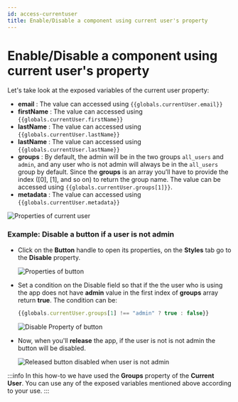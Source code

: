```yaml
---
id: access-currentuser
title: Enable/Disable a component using current user's property
---
```


# Enable/Disable a component using current user's property

Let's take look at the exposed variables of the current user property:

- **email** : The value can accessed using `{{globals.currentUser.email}}`
- **firstName** : The value can accessed using `{{globals.currentUser.firstName}}`
- **lastName** : The value can accessed using `{{globals.currentUser.lastName}}`
- **lastName** : The value can accessed using `{{globals.currentUser.lastName}}`
- **groups** : By default, the admin will be in the two groups `all_users` and `admin`, and any user who is not admin will always be in the `all_users` group by default. Since the **groups** is an array you’ll have to provide the index ([0], [1], and so on) to return the group name. The value can be accessed using `{{globals.currentUser.groups[1]}}`.
- **metadata** : The value can accessed using `{{globals.currentUser.metadata}}`

<div style={{textAlign: 'center'}}>

<img className="screenshot-full" src="/img/how-to/access-currentuser/props.png" alt="Properties of current user" />

</div>

### Example: Disable a button if a user is not admin

- Click on the **Button** handle to open its properties, on the **Styles** tab go to the **Disable** property. 

    <div style={{textAlign: 'center'}}>

    <img className="screenshot-full" src="/img/how-to/access-currentuser/button.png" alt="Properties of button" />

    </div>

- Set a condition on the Disable field so that if the the user who is using the app does not have **admin** value in the first index of **groups** array return **true**. The condition can be:

    ```javascript
    {{globals.currentUser.groups[1] !== "admin" ? true : false}}
    ```

    <div style={{textAlign: 'center'}}>

    <img className="screenshot-full" src="/img/how-to/access-currentuser/disable.png" alt="Disable Property of button" />

    </div>

- Now, when you'll **release** the app, if the user is not is not admin the button will be disabled. 

    <div style={{textAlign: 'center'}}>

    <img className="screenshot-full" src="/img/how-to/access-currentuser/released.png" alt="Released button disabled when user is not admin" />

    </div>

:::info
In this how-to we have used the **Groups** property of the **Current User**. You can use any of the exposed variables mentioned above according to your use.
:::
